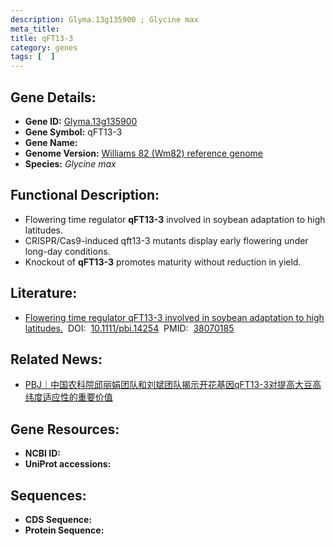```yaml
---
description: Glyma.13g135900 ; Glycine max
meta_title:
title: qFT13-3
category: genes
tags: [  ]
---
```


## Gene Details:
- **Gene ID:**	[Glyma.13g135900](https://www.maizegdb.org/gene_center/gene/Glyma.13g135900)
- **Gene Symbol:** qFT13-3
- **Gene Name:** 
- **Genome Version:** [Williams 82 (Wm82) reference genome]()
- **Species:** *Glycine max*

## Functional Description:
   - Flowering time regulator **qFT13-3** involved in soybean adaptation to high latitudes.
   - CRISPR/Cas9-induced qft13-3 mutants display early flowering under long-day conditions.
   - Knockout of **qFT13-3** promotes maturity without reduction in yield.

## Literature:
   - [Flowering time regulator qFT13-3 involved in soybean adaptation to high latitudes.]( https://onlinelibrary.wiley.com/doi/10.1111/pbi.14254)&nbsp;&nbsp;DOI:&nbsp;&nbsp;[10.1111/pbi.14254](https://onlinelibrary.wiley.com/doi/10.1111/pbi.14254)&nbsp;&nbsp;PMID:&nbsp;&nbsp;[38070185](https://pubmed.ncbi.nlm.nih.gov/38070185/)

## Related News:
   - [PBJ｜中国农科院邱丽娟团队和刘斌团队揭示开花基因qFT13-3对提高大豆高纬度适应性的重要价值](https://mp.weixin.qq.com/s?__biz=Mzg3MDEwNDEyMg==&mid=2247560827&idx=1&sn=d99b6e814ec9a9a723746a918fa32655&chksm=cf34c2640a6ce3b2c0e5488cd65edeaace8adf06b6514eb0c36f92b46a1801679674837a4515&scene=27#wechat_redirect)

## Gene Resources:
- **NCBI ID:** [](https://www.ncbi.nlm.nih.gov/gene/?term=)
- **UniProt accessions:** [](https://www.uniprot.org/uniprotkb//entry)

## Sequences:
- **CDS Sequence:**
- **Protein Sequence:**
